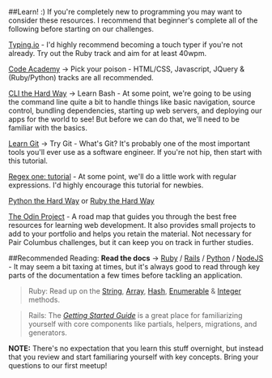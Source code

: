 ##Learn! :)
If you're completely new to programming you may want to consider these resources. I recommend that beginner's complete all of the following before starting on our challenges. 

[Typing.io](https://typing.io/) - I'd highly recommend becoming a touch typer if you're not already. Try out the Ruby track and aim for at least 40wpm.

[Code Academy](http://www.codecademy.com/learn) -> Pick your poison - HTML/CSS, Javascript, JQuery & (Ruby/Python) tracks are all recommended.

[CLI the Hard Way](http://cli.learncodethehardway.org/book/) -> Learn Bash - At some point, we're going to be using the command line quite a bit to handle things like basic navigation, source control, bundling dependencies, starting up web servers, and deploying our apps for the world to see! But before we can do that, we'll need to be familiar with the basics.

[Learn Git](https://try.github.io/levels/1/challenges/1) -> Try Git - What's Git? It's probably one of the most important tools you'll ever use as a software engineer. If you're not hip, then start with this tutorial.

[Regex one: tutorial](http://regexone.com/) - At some point, we'll do a little work with regular expressions. I'd highly encourage this tutorial for newbies.

[Python the Hard Way](http://learnpythonthehardway.org/book/) or [Ruby the Hard Way](http://learnrubythehardway.org/book/)

[The Odin Project](http://theodinproject.com/) - A road map that guides you through the best free resources for learning web development. It also provides small projects to add to your portfolio and helps you retain the material. Not necessary for Pair Columbus challenges, but it can keep you on track in further studies.

##Recommended Reading:
__Read the docs__ -> [Ruby](http://ruby-doc.org/) / [Rails](http://guides.rubyonrails.org/) / [Python](https://docs.python.org/2/) / [NodeJS](http://nodejs.org/api/) - It may seem a bit taxing at times, but it's always good to read through key parts of the documentation a few times before tackling an application. 

> Ruby: Read up on the [String](http://ruby-doc.org/core-2.1.2/String.html), [Array](http://ruby-doc.org/core-2.1.2/Array.html), [Hash](http://ruby-doc.org/core-2.1.2/Hash.html), [Enumerable](http://ruby-doc.org/core-2.1.2/Enumerable.html) & [Integer](http://ruby-doc.org/core-2.1.2/Integer.html) methods.

> Rails: The [_Getting Started Guide_](http://guides.rubyonrails.org/getting_started.html) is a great place for familiarizing yourself with core components like partials, helpers, migrations, and generators.

__NOTE:__ There's no expectation that you learn this stuff overnight, but instead that you review and start familiaring yourself with key concepts. Bring your questions to our first meetup!
